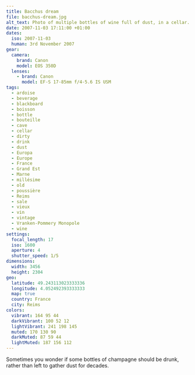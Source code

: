 ```yaml
---
title: Bacchus dream
file: bacchus-dream.jpg
alt_text: Photo of multiple bottles of wine full of dust, in a cellar.
date: 2007-11-03 17:11:00 +01:00
dates:
  iso: 2007-11-03
  human: 3rd November 2007
gear:
  camera:
    brand: Canon
    model: EOS 350D
  lenses:
    - brand: Canon
      model: EF-S 17-85mm f/4-5.6 IS USM
tags:
  - ardoise
  - beverage
  - blackboard
  - boisson
  - bottle
  - bouteille
  - cave
  - cellar
  - dirty
  - drink
  - dust
  - Europa
  - Europe
  - France
  - Grand Est
  - Marne
  - millésime
  - old
  - poussière
  - Reims
  - sale
  - vieux
  - vin
  - vintage
  - Vranken-Pommery Monopole
  - wine
settings:
  focal_length: 17
  iso: 1600
  aperture: 4
  shutter_speed: 1/5
dimensions:
  width: 3456
  height: 2304
geo:
  latitude: 49.243113023333336
  longitude: 4.052492393333333
  map: true
  country: France
  city: Reims
colors:
  vibrant: 164 95 44
  darkVibrant: 100 52 12
  lightVibrant: 241 198 145
  muted: 170 130 90
  darkMuted: 87 59 44
  lightMuted: 187 156 112
---
```


Sometimes you wonder if some bottles of champagne should be drunk, rather than left to gather dust for decades.
